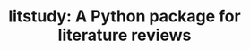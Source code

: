 ---
authors: S. Heldens, A. Sclocco, H. Dreuning, B. van Werkhoven, P. Hijma, J. Maassen, R. V. van Nieuwpoort
title: "litstudy: A Python package for literature reviews"
journal: "SoftwareX"
year: 2022
---
